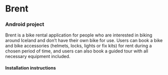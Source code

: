 # Brent
### Android project

Brent is a bike rental application for people who are interested in biking around Iceland and don’t have their own bike for use. Users can book a bike and bike accessories (helmets, locks, lights or fix kits) for rent during a chosen period of time, and users can also book a guided tour with all necessary equipment included.

#### Installation instructions
